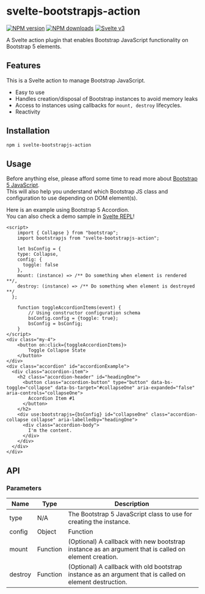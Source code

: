 # svelte-bootstrapjs-action

[![NPM version](https://img.shields.io/npm/v/svelte-bootstrapjs-action.svg?style=flat)](https://www.npmjs.com/package/svelte-bootstrapjs-action) [![NPM downloads](https://img.shields.io/npm/dm/svelte-bootstrapjs-action.svg?style=flat)](https://www.npmjs.com/package/svelte-bootstrapjs-action) [![Svelte v3](https://img.shields.io/badge/svelte-v3-blueviolet.svg)](https://svelte.dev)

A Svelte action plugin that enables Bootstrap JavaScript functionality on Bootstrap 5 elements.

## Features

This is a Svelte action to manage Bootstrap JavaScript.

- Easy to use
- Handles creation/disposal of Bootstrap instances to avoid memory leaks
- Access to instances using callbacks for `mount, destroy` lifecycles.
- Reactivity

## Installation

```bash
npm i svelte-bootstrapjs-action
```

## Usage

Before anything else, please afford some time to read more about [Bootstrap 5 JavaScript](https://getbootstrap.com/docs/5.0/getting-started/javascript/).  
This will also help you understand which Bootstrap JS class and configuration to use depending on DOM element(s).

Here is an example using Bootstrap 5 Accordion.  
You can also check a demo sample in [Svelte REPL](https://svelte.dev/repl/5ba0bbc752fc42dea52456f0f302259c?version=3.43.0)!



```svelte
<script>
	import { Collapse } from "bootstrap";
	import bootstrapjs from "svelte-bootstrapjs-action";

	let bsConfig = {
    type: Collapse,
    config: {
      toggle: false
    },
    mount: (instance) => /** Do something when element is rendered **/,
    destroy: (instance) => /** Do something when element is destroyed **/
  };

	function toggleAccordionItems(event) {
		// Using constructor configuration schema
		bsConfig.config = {toggle: true};
		bsConfig = bsConfig;
	}
</script>
<div class="my-4">
	<button on:click={toggleAccordionItems}>
		Toggle Collapse State
	</button>
</div>
<div class="accordion" id="accordionExample">
  <div class="accordion-item">
    <h2 class="accordion-header" id="headingOne">
      <button class="accordion-button" type="button" data-bs-toggle="collapse" data-bs-target="#collapseOne" aria-expanded="false" aria-controls="collapseOne">
        Accordion Item #1
      </button>
    </h2>
    <div use:bootstrapjs={bsConfig} id="collapseOne" class="accordion-collapse collapse" aria-labelledby="headingOne">
      <div class="accordion-body">
        I'm the content.
      </div>
    </div>
  </div>
</div>
```

## API

### Parameters

| Name  | Type   | Description     |
| ----- | ------ | --------------- |
| type  | N/A | The Bootstrap 5 JavaScript class to use for creating the instance. |
| config | Object | Function | (Optional) The Bootstrap 5 configuration object or callback that is passed as a second parameter to constructor for all instances. |
| mount | Function | (Optional) A callback with new bootstrap instance as an argument that is called on element creation. |
| destroy | Function | (Optional) A callback with old bootstrap instance as an argument that is called on element destruction. |